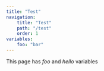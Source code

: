 ```yaml
---
title: "Test"
navigation:
    title: "Test"
    path: "/test"
    order: 1
variables:
    foo: "bar"
---
```


This page has $foo$ and $hello$ variables
